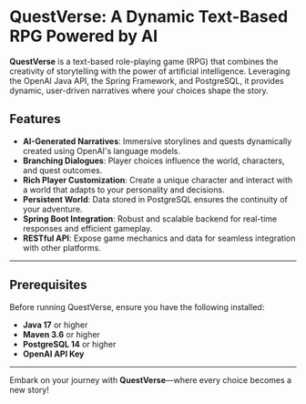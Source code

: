 
# QuestVerse: A Dynamic Text-Based RPG Powered by AI

**QuestVerse** is a text-based role-playing game (RPG) that combines the creativity of storytelling with the power of artificial intelligence. Leveraging the OpenAI Java API, the Spring Framework, and PostgreSQL, it provides dynamic, user-driven narratives where your choices shape the story.

## Features

- **AI-Generated Narratives**: Immersive storylines and quests dynamically created using OpenAI's language models.
- **Branching Dialogues**: Player choices influence the world, characters, and quest outcomes.
- **Rich Player Customization**: Create a unique character and interact with a world that adapts to your personality and decisions.
- **Persistent World**: Data stored in PostgreSQL ensures the continuity of your adventure.
- **Spring Boot Integration**: Robust and scalable backend for real-time responses and efficient gameplay.
- **RESTful API**: Expose game mechanics and data for seamless integration with other platforms.

---

## Prerequisites

Before running QuestVerse, ensure you have the following installed:

- **Java 17** or higher
- **Maven 3.6** or higher
- **PostgreSQL 14** or higher
- **OpenAI API Key**

---

Embark on your journey with **QuestVerse**—where every choice becomes a new story!
